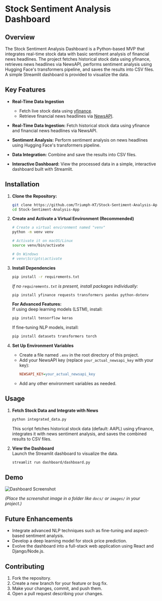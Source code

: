 # Stock Sentiment Analysis Dashboard

## Overview

The Stock Sentiment Analysis Dashboard is a Python-based MVP that integrates real-time stock data with basic sentiment analysis of financial news headlines. The project fetches historical stock data using yfinance, retrieves news headlines via NewsAPI, performs sentiment analysis using Hugging Face's transformers pipeline, and saves the results into CSV files. A simple Streamlit dashboard is provided to visualize the data.

## Key Features

- **Real-Time Data Ingestion**

  - Fetch live stock data using [yfinance](https://pypi.org/project/yfinance/).
  - Retrieve financial news headlines via [NewsAPI](https://newsapi.org/).

- **Real-Time Data Ingestion:** Fetch historical stock data using yfinance and financial news headlines via NewsAPI.
- **Sentiment Analysis:** Perform sentiment analysis on news headlines using Hugging Face's transformers pipeline.
- **Data Integration:** Combine and save the results into CSV files.
- **Interactive Dashboard:** View the processed data in a simple, interactive dashboard built with Streamlit.

## Installation

1. **Clone the Repository:**

   ```bash
   git clone https://github.com/Triumph-KT/Stock-Sentiment-Analysis-App.git
   cd Stock-Sentiment-Analysis-App

   ```

2. **Create and Activate a Virtual Environment (Recommended)**

   ```bash
   # Create a virtual environment named "venv"
   python -m venv venv

   # Activate it on macOS/Linux
   source venv/bin/activate

   # On Windows
   # venv\Scripts\activate
   ```

3. **Install Dependencies**

   ```bash
   pip install -r requirements.txt
   ```

   _If no `requirements.txt` is present, install packages individually:_

   ```bash
   pip install yfinance requests transformers pandas python-dotenv
   ```

   **For Advanced Features:**  
   If using deep learning models (LSTM), install:

   ```bash
   pip install tensorflow keras
   ```

   If fine-tuning NLP models, install:

   ```bash
   pip install datasets transformers torch
   ```

4. **Set Up Environment Variables**
   - Create a file named `.env` in the root directory of this project.
   - Add your NewsAPI key (replace `your_actual_newsapi_key` with your key):
     ```ini
     NEWSAPI_KEY=your_actual_newsapi_key
     ```
   - Add any other environment variables as needed.

## Usage

1. **Fetch Stock Data and Integrate with News**

   ```bash
   python integrated_data.py
   ```

   This script fetches historical stock data (default: AAPL) using yfinance, integrates it with news sentiment analysis, and saves the combined results to CSV files.

2. **View the Dashboard**  
   Launch the Streamlit dashboard to visualize the data.
   ```bash
   streamlit run dashboard/dashboard.py
   ```

## Demo

![Dashboard Screenshot](docs/screenshot-dashboard.png)

_(Place the screenshot image in a folder like `docs/` or `images/` in your project.)_

## Future Enhancements

- Integrate advanced NLP techniques such as fine-tuning and aspect-based sentiment analysis.
- Develop a deep learning model for stock price prediction.
- Evolve the dashboard into a full-stack web application using React and Django/Node.js.

## Contributing

1. Fork the repository.
2. Create a new branch for your feature or bug fix.
3. Make your changes, commit, and push them.
4. Open a pull request describing your changes.
